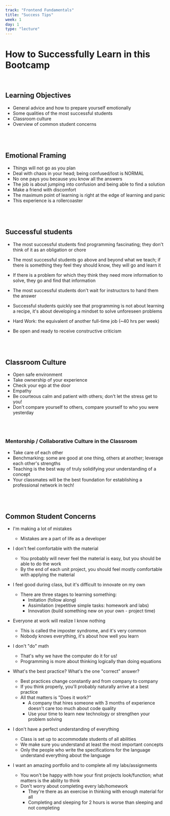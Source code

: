```yaml
---
track: "Frontend Fundamentals"
title: "Success Tips"
week: 1
day: 1
type: "lecture"
---
```


# How to Successfully Learn in this Bootcamp
<br>

## Learning Objectives

- General advice and how to prepare yourself emotionally
- Some qualities of the most successful students
- Classroom culture
- Overview of common student concerns

<br>
<br>

## Emotional Framing

- Things will not go as you plan
- Deal with chaos in your head; being confused/lost is NORMAL
- No one pays you because you know all the answers
- The job is about jumping into confusion and being able to find a solution
- Make a friend with discomfort
- The maximum point of learning is right at the edge of learning and panic
- This experience is a rollercoaster

<br>
<br>

## Successful students

- The most successful students find programming fascinating; they don't think
of it as an obligation or chore

- The most successful students go above and beyond what we teach; if there is
something they feel they should know, they will go and learn it

- If there is a problem for which they think they need more information to solve, they go and find that information

- The most successful students don't wait for instructors to hand them the answer

-  Successful students quickly see that programming is not about learning a recipe,
it's about developing a mindset to solve unforeseen problems

- Hard Work: the equivalent of another full-time job (~40 hrs per week)

- Be open and ready to receive constructive criticism

<br>
<br>

## Classroom Culture

- Open safe environment
- Take ownership of your experience
- Check your ego at the door
- Empathy
- Be courteous calm and patient with others; don't let the stress get to you!
- Don't compare yourself to others, compare yourself to who you were yesterday

<br>
<br>

### Mentorship / Collaborative Culture in the Classroom

- Take care of each other
- Benchmarking: some are good at one thing, others at another; leverage each other's strengths
- Teaching is the best way of truly solidifying your understanding of a concept
- Your classmates will be the best foundation for establishing a professional network in tech!

<br>
<br>

## Common Student Concerns

- I'm making a lot of mistakes
	- Mistakes are a part of life as a developer

- I don't feel comfortable with the material
	- You probably will never feel the material is easy, but you should be able to do the work
	- By the end of each unit project, you should feel mostly comfortable with applying the material

- I feel good during class, but it's difficult to innovate on my own
	- There are three stages to learning something:
		- Imitation (follow along)
		- Assimilation (repetitive simple tasks: homework and labs)
		- Innovation (build something new on your own - project time)

- Everyone at work will realize I know nothing
	- This is called the imposter syndrome, and it's very common
	- Nobody knows everything, it's about how well you learn

- I don't "do" math
	- That's why we have the computer do it for us!
	- Programming is more about thinking logically than doing equations

- What's the best practice? What's the one "correct" answer?
	- Best practices change constantly and from company to company
	- If you think properly, you'll probably naturally arrive at a best practice
	- All that matters is "Does it work?"
		- A company that hires someone with 3 months of experience doesn't care too much about code quality
		- Use your time to learn new technology or strengthen your problem solving

- I don't have a perfect understanding of everything
	- Class is set up to accommodate students of all abilities
	- We make sure you understand at least the most important concepts
	- Only the people who write the specifications for the language understand everything about the language

- I want an amazing portfolio and to complete all my labs/assignments
	- You won't be happy with how your first projects look/function; what matters is the ability to think
	- Don't worry about completing every lab/homework
		- They're there as an exercise in thinking with enough material for all
		- Completing and sleeping for 2 hours is worse than sleeping and not completing


